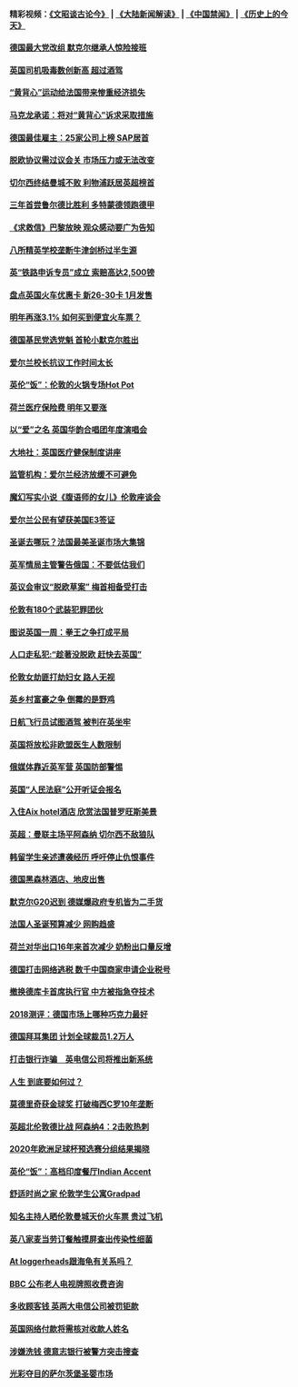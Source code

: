 #### 精彩视频：[《文昭谈古论今》](https://github.com/gfw-breaker/wenzhao/blob/master/README.md?t=12120331) | [《大陆新闻解读》](https://github.com/gfw-breaker/ntdtv-comedy/blob/master/README.md?t=12120331) | [《中国禁闻》](https://github.com/gfw-breaker/ntdtv-news/blob/master/README.md?t=12120331) | [《历史上的今天》](https://github.com/gfw-breaker/today-in-history/blob/master/README.md?t=12120331) 

#### [德国最大党改组 默克尔继承人惊险接班](../pages/nsc974/n10904680.md?t=12120331) 

#### [英国司机吸毒数创新高 超过酒驾](../pages/nsc974/n10904490.md?t=12120331) 

#### [“黄背心”运动给法国带来惨重经济损失](../pages/nsc974/n10904100.md?t=12120331) 

#### [马克龙承诺：将对“黄背心”诉求采取措施](../pages/nsc974/n10904057.md?t=12120331) 

#### [德国最佳雇主：25家公司上榜 SAP居首](../pages/nsc974/n10903789.md?t=12120331) 

#### [脱欧协议需过议会关 市场压力或无法改变](../pages/nsc974/n10901979.md?t=12120331) 

#### [切尔西终结曼城不败 利物浦跃居英超榜首](../pages/nsc974/n10900582.md?t=12120331) 

#### [三年首尝鲁尔德比胜利 多特蒙德领跑德甲](../pages/nsc974/n10900592.md?t=12120331) 

#### [《求救信》巴黎放映 观众感动要广为告知](../pages/nsc974/n10900019.md?t=12120331) 

#### [八所精英学校垄断牛津剑桥过半生源](../pages/nsc974/n10899861.md?t=12120331) 

#### [英“铁路申诉专员”成立 索赔高达2,500镑](../pages/nsc974/n10899001.md?t=12120331) 

#### [盘点英国火车优惠卡 新26-30卡 1月发售](../pages/nsc974/n10898992.md?t=12120331) 

#### [明年再涨3.1%   如何买到便宜火车票？](../pages/nsc974/n10898985.md?t=12120331) 

#### [德国基民党选党魁 首轮小默克尔胜出](../pages/nsc974/n10897678.md?t=12120331) 

#### [爱尔兰校长抗议工作时间太长](../pages/nsc974/n10897164.md?t=12120331) 

#### [英伦“饭”：伦敦的火锅专场Hot Pot](../pages/nsc974/n10897146.md?t=12120331) 

#### [荷兰医疗保险费 明年又要涨](../pages/nsc974/n10897113.md?t=12120331) 

#### [以“爱”之名 英国华韵合唱团年度演唱会](../pages/nsc974/n10897132.md?t=12120331) 

#### [大地社：英国医疗健保制度讲座](../pages/nsc974/n10897109.md?t=12120331) 

#### [监管机构：爱尔兰经济放缓不可避免](../pages/nsc974/n10897047.md?t=12120331) 

#### [魔幻写实小说《腹语师的女儿》伦敦座谈会](../pages/nsc974/n10897070.md?t=12120331) 

#### [爱尔兰公民有望获美国E3签证](../pages/nsc974/n10896956.md?t=12120331) 

#### [圣诞去哪玩？法国最美圣诞市场大集锦](../pages/nsc974/n10895365.md?t=12120331) 

#### [英军情局主管警告俄国：不要低估我们](../pages/nsc974/n10895238.md?t=12120331) 

#### [英议会审议“脱欧草案” 梅首相备受打击](../pages/nsc974/n10895260.md?t=12120331) 

#### [伦敦有180个武装犯罪团伙](../pages/nsc974/n10895487.md?t=12120331) 

#### [图说英国一周：拳王之争打成平局](../pages/nsc974/n10895330.md?t=12120331) 

#### [人口走私犯:“趁著没脱欧 赶快去英国”](../pages/nsc974/n10895316.md?t=12120331) 

#### [伦敦女劫匪打劫妇女 路人无视](../pages/nsc974/n10895309.md?t=12120331) 

#### [英乡村富豪之争  倒霉的是野鸡](../pages/nsc974/n10895305.md?t=12120331) 

#### [日航飞行员试图酒驾  被判在英坐牢](../pages/nsc974/n10895291.md?t=12120331) 

#### [英国将放松非欧盟医生人数限制](../pages/nsc974/n10895286.md?t=12120331) 

#### [俄媒体靠近英军营 英国防部警惕](../pages/nsc974/n10895265.md?t=12120331) 

#### [英国“人民法庭”公开听证会报名](../pages/nsc974/n10895219.md?t=12120331) 

#### [入住Aix hotel酒店 欣赏法国普罗旺斯美景](../pages/nsc974/n10894800.md?t=12120331) 

#### [英超：曼联主场平阿森纳 切尔西不敌狼队](../pages/nsc974/n10893786.md?t=12120331) 

#### [韩留学生亲述遭袭经历 呼吁停止仇恨事件](../pages/nsc974/n10893538.md?t=12120331) 

#### [德国黑森林酒店、地皮出售](../pages/nsc974/n10893286.md?t=12120331) 

#### [默克尔G20迟到 德媒爆政府专机皆为二手货](../pages/nsc974/n10892503.md?t=12120331) 

#### [法国人圣诞预算减少 网购趋盛](../pages/nsc974/n10892541.md?t=12120331) 

#### [荷兰对华出口16年来首次减少 奶粉出口量反增](../pages/nsc974/n10892601.md?t=12120331) 

#### [德国打击网络逃税 数千中国商家申请企业税号](../pages/nsc974/n10892430.md?t=12120331) 

#### [撤换德库卡首席执行官 中方被指急夺技术](../pages/nsc974/n10891177.md?t=12120331) 

#### [2018测评：德国市场上哪种巧克力最好](../pages/nsc974/n10891102.md?t=12120331) 

#### [德国拜耳集团 计划全球裁员1.2万人](../pages/nsc974/n10891082.md?t=12120331) 

#### [打击银行诈骗　英电信公司将推出新系统](../pages/nsc974/n10890987.md?t=12120331) 

#### [人生 到底要如何过？](../pages/nsc974/n10890980.md?t=12120331) 

#### [莫德里奇获金球奖 打破梅西C罗10年垄断](../pages/nsc974/n10890252.md?t=12120331) 

#### [英超北伦敦德比战 阿森纳4：2击败热刺](../pages/nsc974/n10887322.md?t=12120331) 

#### [2020年欧洲足球杯预选赛分组结果揭晓](../pages/nsc974/n10887348.md?t=12120331) 

#### [英伦“饭”：高档印度餐厅Indian Accent](../pages/nsc974/n10887152.md?t=12120331) 

#### [舒适时尚之家 伦敦学生公寓Gradpad](../pages/nsc974/n10887125.md?t=12120331) 

#### [知名主持人晒伦敦曼城天价火车票 贵过飞机](../pages/nsc974/n10887062.md?t=12120331) 

#### [英八家麦当劳订餐触摸屏查出传染性细菌](../pages/nsc974/n10886684.md?t=12120331) 

#### [At loggerheads跟海龟有关系吗？](../pages/nsc974/n10883586.md?t=12120331) 

#### [BBC 公布老人电视牌照收费咨询](../pages/nsc974/n10883556.md?t=12120331) 

#### [多收顾客钱 英两大电信公司被罚钜款](../pages/nsc974/n10883526.md?t=12120331) 

#### [英国网络付款将需核对收款人姓名](../pages/nsc974/n10883510.md?t=12120331) 

#### [涉嫌洗钱 德意志银行被警方突击搜查](../pages/nsc974/n10881516.md?t=12120331) 

#### [光彩夺目的萨尔茨堡圣婴市场](../pages/nsc974/n10881904.md?t=12120331) 


